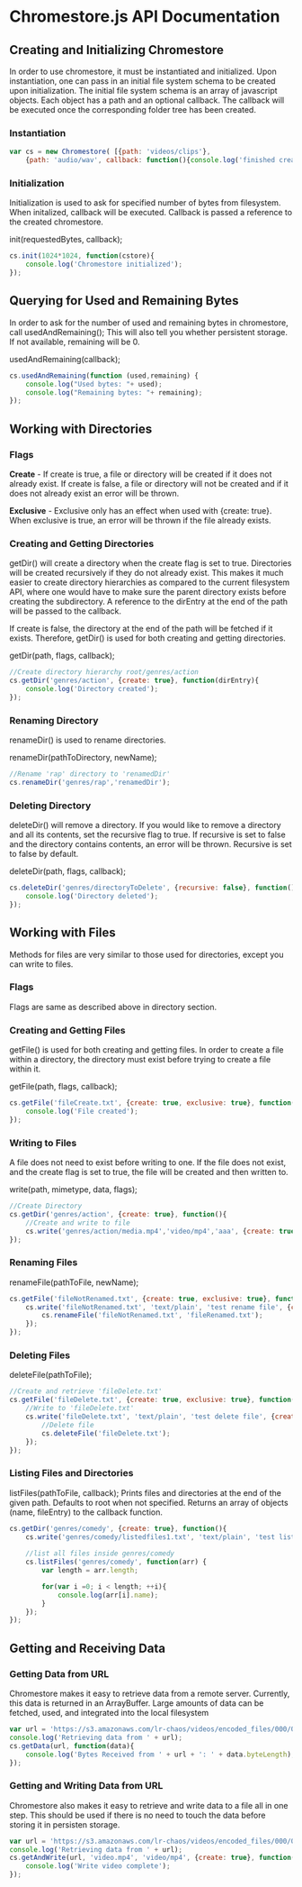 # Chromestore.js API Documentation



## Creating and Initializing Chromestore

In order to use chromestore, it must be instantiated and initialized.
Upon instantiation, one can pass in an initial file system schema to be 
created upon initialization.  The initial file system schema is an array
of javascript objects.  Each object has a path and an optional callback.  The callback
will be executed once the corresponding folder tree has been created.

### Instantiation

```javascript
var cs = new Chromestore( [{path: 'videos/clips'}, 
    {path: 'audio/wav', callback: function(){console.log('finished creating audio/wav folder tree')}}] );
```

### Initialization
Initialization is used to ask for specified number of bytes from filesystem.
When initalized, callback will be executed. Callback
is passed a reference to the created chromestore.

init(requestedBytes, callback);

```javascript
cs.init(1024*1024, function(cstore){
    console.log('Chromestore initialized');
});
```

## Querying for Used and Remaining Bytes
In order to ask for the number of used and remaining bytes 
in chromestore, call usedAndRemaining();  This will also 
tell you whether persistent storage.  If not available,
remaining will be 0.

usedAndRemaining(callback);

```javascript
cs.usedAndRemaining(function (used,remaining) {
    console.log("Used bytes: "+ used);
    console.log("Remaining bytes: "+ remaining);
});

```

## Working with Directories

### Flags
**Create** -    If create is true, a file or directory will be created if it does not already exist.
                If create is false, a file or directory will not be created and if it does not already exist
                an error will be thrown.

**Exclusive** - Exclusive only has an effect when used with {create: true}.  When exclusive is true,
                an error will be thrown if the file already exists. 
    

### Creating and Getting Directories
getDir() will create a directory when the create flag is set to true.
Directories will be created recursively if they do not already exist.
This makes it much easier to create directory hierarchies as compared to the 
current filesystem API, where one would have to make sure the parent directory exists
before creating the subdirectory.
A reference to the dirEntry at the end of the path will be passed to the callback.

If create is false, the directory at the end of the path will be fetched if it exists.
Therefore, getDir() is used for both creating and getting directories.

getDir(path, flags, callback);

```javascript
//Create directory hierarchy root/genres/action
cs.getDir('genres/action', {create: true}, function(dirEntry){
    console.log('Directory created');       
});
```

### Renaming Directory
renameDir() is used to rename directories.

renameDir(pathToDirectory, newName);

```javascript
//Rename 'rap' directory to 'renamedDir' 
cs.renameDir('genres/rap','renamedDir');
```

### Deleting Directory
deleteDir() will remove a directory.
If you would like to remove a directory and all its contents,
set the recursive flag to true.  If recursive is set to false
and the directory contains contents, an error will be thrown.
Recursive is set to false by default.

deleteDir(path, flags, callback);

```javascript
cs.deleteDir('genres/directoryToDelete', {recursive: false}, function(){
    console.log('Directory deleted');
});
```

## Working with Files
Methods for files are very similar to those used for directories, 
except you can write to files.

### Flags
Flags are same as described above in directory section.

### Creating and Getting Files
getFile() is used for both creating and getting files.
In order to create a file within a directory, 
the directory must exist before trying to create a file within it.

getFile(path, flags, callback);

```javascript
cs.getFile('fileCreate.txt', {create: true, exclusive: true}, function(fileEntry){
    console.log('File created');
});
```

### Writing to Files
A file does not need to exist before writing to one.  If the file does not exist,
and the create flag is set to true, the file will be created and then written to.

write(path, mimetype, data, flags);

```javascript
//Create Directory
cs.getDir('genres/action', {create: true}, function(){
    //Create and write to file
    cs.write('genres/action/media.mp4','video/mp4','aaa', {create: true});
});
```

### Renaming Files

renameFile(pathToFile, newName);

```javascript
cs.getFile('fileNotRenamed.txt', {create: true, exclusive: true}, function(){
    cs.write('fileNotRenamed.txt', 'text/plain', 'test rename file', {create: false}, function(){
        cs.renameFile('fileNotRenamed.txt', 'fileRenamed.txt');
    });
});
```

### Deleting Files

deleteFile(pathToFile);

```javascript
//Create and retrieve 'fileDelete.txt'
cs.getFile('fileDelete.txt', {create: true, exclusive: true}, function(){
    //Write to 'fileDelete.txt'
    cs.write('fileDelete.txt', 'text/plain', 'test delete file', {create: false}, function(){
        //Delete file
        cs.deleteFile('fileDelete.txt');
    });
});
```

### Listing Files and Directories

listFiles(pathToFile, callback);
Prints files and directories at the end of the given path. Defaults to root when not specified.
Returns an array of objects (name, fileEntry) to the callback function.

```javascript
cs.getDir('genres/comedy', {create: true}, function(){
    cs.write('genres/comedy/listedfiles1.txt', 'text/plain', 'test list files 1', {create: true});
    
    //list all files inside genres/comedy
    cs.listFiles('genres/comedy', function(arr) {
        var length = arr.length;

        for(var i =0; i < length; ++i){
            console.log(arr[i].name);
        }
    });
});
```

## Getting and Receiving Data

### Getting Data from URL
Chromestore makes it easy to retrieve data from a remote server.
Currently, this data is returned in an ArrayBuffer.
Large amounts of data can be fetched, used, and integrated into the local filesystem

```javascript
var url = 'https://s3.amazonaws.com/lr-chaos/videos/encoded_files/000/000/548/original/Hands-Elegant-Road-04-22-13.mp4';
console.log('Retrieving data from ' + url);
cs.getData(url, function(data){
    console.log('Bytes Received from ' + url + ': ' + data.byteLength);
});
```

### Getting and Writing Data from URL
Chromestore also makes it easy to retrieve and write data to a file all in one step.
This should be used if there is no need to touch the data before storing it
in persisten storage.

```javascript
var url = 'https://s3.amazonaws.com/lr-chaos/videos/encoded_files/000/000/548/original/Hands-Elegant-Road-04-22-13.mp4';
console.log('Retrieving data from ' + url);
cs.getAndWrite(url, 'video.mp4', 'video/mp4', {create: true}, function(){
    console.log('Write video complete');
});
```

